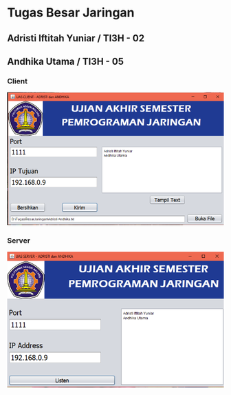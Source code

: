 # Tugas Besar Jaringan

## Adristi Iftitah Yuniar / TI3H - 02
## Andhika Utama / TI3H - 05 

### Client
![UAS-Client](UAS-Client.png)

### Server 
![UAS-Server](UAS-Server.png)
